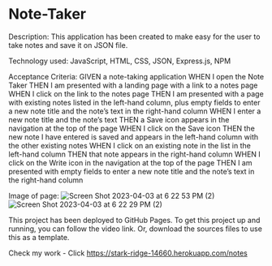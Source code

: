 # Note-Taker

Description:
This application has been created to make easy for the user to take notes and save it on JSON file.

Technology used: JavaScript, HTML, CSS, JSON, Express.js, NPM

Acceptance Criteria:
GIVEN a note-taking application
WHEN I open the Note Taker
THEN I am presented with a landing page with a link to a notes page
WHEN I click on the link to the notes page
THEN I am presented with a page with existing notes listed in the left-hand column, plus empty fields to enter a new note title and the note’s text in the right-hand column
WHEN I enter a new note title and the note’s text
THEN a Save icon appears in the navigation at the top of the page
WHEN I click on the Save icon
THEN the new note I have entered is saved and appears in the left-hand column with the other existing notes
WHEN I click on an existing note in the list in the left-hand column
THEN that note appears in the right-hand column
WHEN I click on the Write icon in the navigation at the top of the page
THEN I am presented with empty fields to enter a new note title and the note’s text in the right-hand column

Image of page:
![Screen Shot 2023-04-03 at 6 22 53 PM (2)](https://user-images.githubusercontent.com/119641606/229662532-106ed5e9-e8d3-4f64-87e0-641eda18f34c.png)
![Screen Shot 2023-04-03 at 6 22 29 PM (2)](https://user-images.githubusercontent.com/119641606/229662547-6e539728-abae-49fa-b29e-86f953d17b0f.png)


This project has been deployed to GitHub Pages. To get this project up and running, you can follow the video link. Or, download the sources files to use this as a template.

Check my work - Click https://stark-ridge-14660.herokuapp.com/notes
